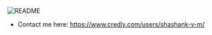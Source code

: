 ![README](https://user-images.githubusercontent.com/58113556/113724761-4d795400-9710-11eb-8778-abec45c172ce.png)

- Contact me here: https://www.credly.com/users/shashank-v-m/
